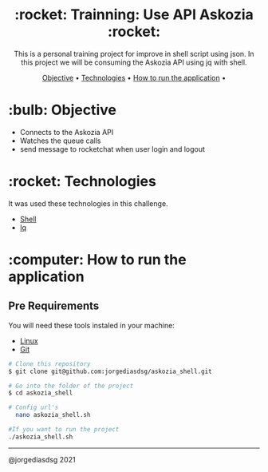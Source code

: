 <h1 align="center">:rocket: Trainning: Use API Askozia :rocket:</h1>

<p align="center">This is a personal training project for improve in shell script using json. In this project we will be consuming the Askozia API using jq with shell.</p>

<p align="center">
 <a href="#objective">Objective</a> •
 <a href="#technologies">Technologies</a> •
 <a href="#how-to-run">How to run the application</a> •
</p>

<h1 id="objective">:bulb: Objective</h1>

- Connects to the Askozia API
- Watches the queue calls
- send message to rocketchat when user login and logout

<h1 id="technologies">:rocket: Technologies</h1>

<p>It was used these technologies in this challenge.</p>

- [Shell](https://linux.die.net/man/1/bash "Bash")
- [lq](https://code.tools/man/1/jq/ "JQ")

<h1 id="how-to-run">:computer: How to run the application</h1>

<h2>Pre Requirements</h2>

<p>You will need these tools instaled in your machine:</p>

- [Linux](https://www.gnu.org/ "Linux")
- [Git](https://git-scm.com/ "Git")

```bash
# Clone this repository
$ git clone git@github.com:jorgediasdsg/askozia_shell.git

# Go into the folder of the project
$ cd askozia_shell

# Config url's 
  nano askozia_shell.sh

#If you want to run the project
./askozia_shell.sh
```
<hr>

@jorgediasdsg 2021
